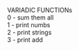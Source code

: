 VARIADIC FUNCTIONs <br />
0 - sum them all <br />
1 - print numbs <br />
2 - print strings <br />
3 - print add <br />
